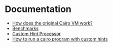 # Documentation
* [How does the original Cairo VM work?](./python_vm/)
* [Benchmarks](./benchmarks/)
* [Custom Hint Processor](./hint_processor/)
* [How to run a cairo program with custom hints](./hint_processor/builtin_hint_processor)
